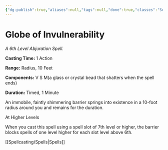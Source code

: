 ```yaml
---
{"dg-publish":true,"aliases":null,"tags":null,"done":true,"classes":"Sorcerer, Wizard,","spellLevel":6,"school":"Abjuration","source":"PHB","permalink":"/spells/globe-of-invulnerability/","dgHomeLink":false,"dgPassFrontmatter":true}
---
```


# Globe of Invulnerability
*A 6th Level Abjuration Spell.*

**Casting Time:** 1 Action

**Range:** Radius, 10 Feet

**Components:** V S M(a glass or crystal bead that shatters when the spell ends)

**Duration:** Timed, 1 Minute

An immobile, faintly shimmering barrier springs into existence in a 10-foot radius around you and remains for the duration.

At Higher Levels

When you cast this spell using a spell slot of 7th level or higher, the barrier blocks spells of one level higher for each slot level above 6th.

[[Spellcasting/Spells|Spells]]